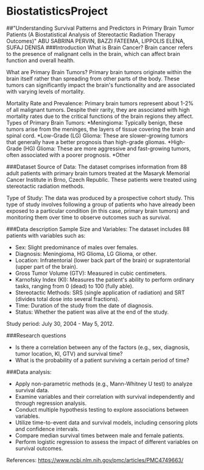 # BiostatisticsProject
##"Understanding Survival Patterns and Predictors in Primary Brain Tumor Patients (A Biostatistical Analysis of Stereotactic Radiation Therapy Outcomes)"
ABU SABRINA PERVIN, BAZZI FATEEMA, LIPPOLIS ELENA, SUFAJ DENISA
###Introduction
What is Brain Cancer?
Brain cancer refers to the presence of malignant cells in the brain, which can affect brain function and overall health.

What are Primary Brain Tumors?
Primary brain tumors originate within the brain itself rather than spreading from other parts of the body. These tumors can significantly impact the brain's functionality and are associated with varying levels of mortality.

Mortality Rate and Prevalence:
Primary brain tumors represent about 1-2% of all malignant tumors. Despite their rarity, they are associated with high mortality rates due to the critical functions of the brain regions they affect.
Types of Primary Brain Tumors:
*Meningioma: Typically benign, these tumors arise from the meninges, the layers of tissue covering the brain and spinal cord.
*Low-Grade (LG) Glioma: These are slower-growing tumors that generally have a better prognosis than high-grade gliomas.
*High-Grade (HG) Glioma: These are more aggressive and fast-growing tumors, often associated with a poorer prognosis.
*Other

###Dataset
Source of Data:
The dataset comprises information from 88 adult patients with primary brain tumors treated at the Masaryk Memorial Cancer Institute in Brno, Czech Republic. These patients were treated using stereotactic radiation methods.

Type of Study:
The data was produced by a prospective cohort study. This type of study involves following a group of patients who have already been exposed to a particular condition (in this case, primary brain tumors) and monitoring them over time to observe outcomes such as survival.

###Data description
Sample Size and Variables:
The dataset includes 88 patients with variables such as:
* Sex: Slight predominance of males over females.
* Diagnosis: Meningioma, HG Glioma, LG Glioma, or other.
* Location: Infratentorial (lower back part of the brain) or supratentorial (upper part of the brain).
* Gross Tumor Volume (GTV): Measured in cubic centimeters.
* Karnofsky Index (KI): Measures the patient's ability to perform ordinary tasks, ranging from 0 (dead) to 100 (fully able).
* Stereotactic Methods: SRS (single application of radiation) and SRT (divides total dose into several fractions).
* Time: Duration of the study from the date of diagnosis.
* Status: Whether the patient was alive at the end of the study.

Study period: July 30, 2004 - May 5, 2012.

###Research questions
* Is there a correlation between any of the factors (e.g., sex, diagnosis, tumor location, KI, GTV) and survival time?
* What is the probability of a patient surviving a certain period of time?

###Data analysis:
* Apply non-parametric methods (e.g., Mann-Whitney U test) to analyze survival data.
* Examine variables and their correlation with survival independently and through regression analysis.
* Conduct multiple hypothesis testing to explore associations between variables.
* Utilize time-to-event data and survival models, including censoring plots and confidence intervals.
* Compare median survival times between male and female patients.
* Perform logistic regression to assess the impact of different variables on survival outcomes.


References: https://www.ncbi.nlm.nih.gov/pmc/articles/PMC4749663/
